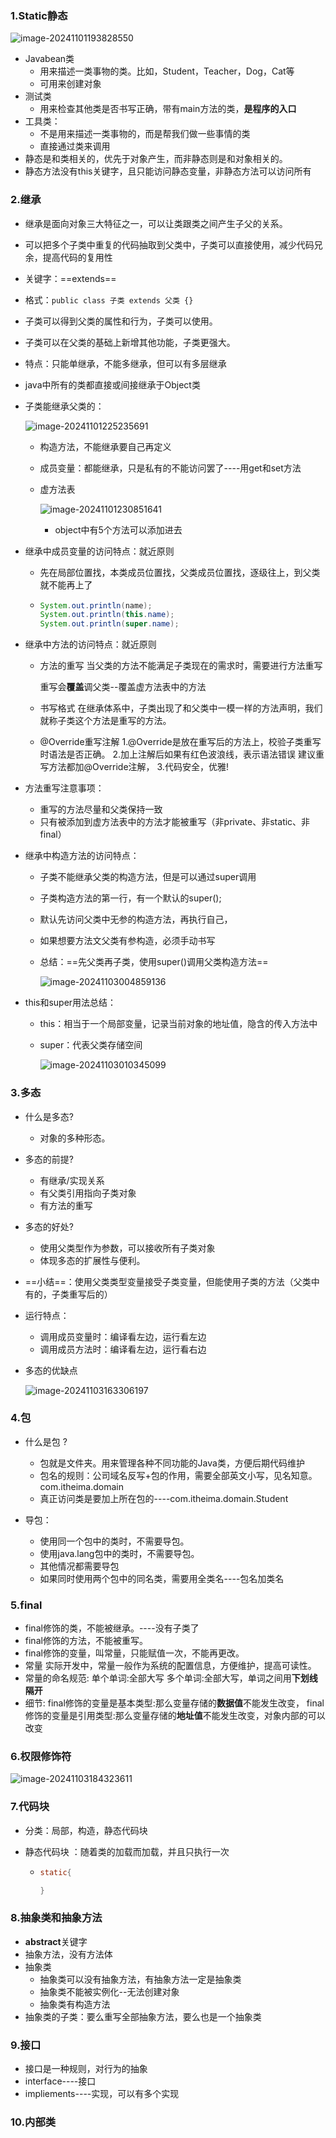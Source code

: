 ### 1.Static静态

![image-20241101193828550](https://gitee.com/ppedmo/pic-go/raw/master/img/202411011938628.png)

- Javabean类
  - 用来描述一类事物的类。比如，Student，Teacher，Dog，Cat等
  - 可用来创建对象
- 测试类
  - 用来检查其他类是否书写正确，带有main方法的类，**是程序的入口**
- 工具类：
  - 不是用来描述一类事物的，而是帮我们做一些事情的类
  - 直接通过类来调用
- 静态是和类相关的，优先于对象产生，而非静态则是和对象相关的。
- 静态方法没有this关键字，且只能访问静态变量，非静态方法可以访问所有

### 2.继承

- 继承是面向对象三大特征之一，可以让类跟类之间产生子父的关系。

- 可以把多个子类中重复的代码抽取到父类中，子类可以直接使用，减少代码兄余，提高代码的复用性

- 关键字：==extends==

- 格式：`public class 子类 extends 父类 {}`

- 子类可以得到父类的属性和行为，子类可以使用。

- 子类可以在父类的基础上新增其他功能，子类更强大。

- 特点：只能单继承，不能多继承，但可以有多层继承

- java中所有的类都直接或间接继承于Object类

- 子类能继承父类的：

  ![image-20241101225235691](https://gitee.com/ppedmo/pic-go/raw/master/img/202411012252777.png)

  - 构造方法，不能继承要自己再定义

  - 成员变量：都能继承，只是私有的不能访问罢了----用get和set方法

  - 虚方法表

    ![image-20241101230851641](https://gitee.com/ppedmo/pic-go/raw/master/img/202411012308680.png)

    - object中有5个方法可以添加进去

- 继承中成员变量的访问特点：就近原则

  - 先在局部位置找，本类成员位置找，父类成员位置找，逐级往上，到父类就不能再上了

  - ```java
    System.out.println(name);
    System.out.println(this.name);
    System.out.println(super.name);
    ```

- 继承中方法的访问特点：就近原则

  - 方法的重写
    当父类的方法不能满足子类现在的需求时，需要进行方法重写

    重写会**覆盖**调父类--覆盖虚方法表中的方法

  - 书写格式
    在继承体系中，子类出现了和父类中一模一样的方法声明，我们就称子类这个方法是重写的方法。

  - @Override重写注解
    1.@Override是放在重写后的方法上，校验子类重写时语法是否正确。
    2.加上注解后如果有红色波浪线，表示语法错误
    建议重写方法都加@Override注解，
    3.代码安全，优雅!

- 方法重写注意事项：
  - 重写的方法尽量和父类保持一致
  - 只有被添加到虚方法表中的方法才能被重写（非private、非static、非final）

- 继承中构造方法的访问特点：

  - 子类不能继承父类的构造方法，但是可以通过super调用

  - 子类构造方法的第一行，有一个默认的super();

  - 默认先访问父类中无参的构造方法，再执行自己，

  - 如果想要方法文父类有参构造，必须手动书写

  - 总结：==先父类再子类，使用super()调用父类构造方法==

    ![image-20241103004859136](https://gitee.com/ppedmo/pic-go/raw/master/img/202411030048222.png)

- this和super用法总结：

  - this：相当于一个局部变量，记录当前对象的地址值，隐含的传入方法中

  - super：代表父类存储空间

    ![image-20241103010345099](https://gitee.com/ppedmo/pic-go/raw/master/img/202411030103154.png)

### 3.多态

- 什么是多态?
  - 对象的多种形态。
- 多态的前提?
  - 有继承/实现关系
  - 有父类引用指向子类对象
  - 有方法的重写
- 多态的好处?
  - 使用父类型作为参数，可以接收所有子类对象
  - 体现多态的扩展性与便利。

- ==小结==：使用父类类型变量接受子类变量，但能使用子类的方法（父类中有的，子类重写后的）

- 运行特点：

  - 调用成员变量时：编译看左边，运行看左边
  - 调用成员方法时：编译看左边，运行看右边

- 多态的优缺点

  ![image-20241103163306197](https://gitee.com/ppedmo/pic-go/raw/master/img/202411031633316.png)

### 4.包

- 什么是包 ?
  - 包就是文件夹。用来管理各种不同功能的Java类，方便后期代码维护
  - 包名的规则：公司域名反写+包的作用，需要全部英文小写，见名知意。com.itheima.domain
  - 真正访问类是要加上所在包的----com.itheima.domain.Student

- 导包：
  - 使用同一个包中的类时，不需要导包。
  - 使用java.lang包中的类时，不需要导包。
  - 其他情况都需要导包
  - 如果同时使用两个包中的同名类，需要用全类名----包名加类名

### 5.final

- final修饰的类，不能被继承。----没有子类了
- final修饰的方法，不能被重写。
- final修饰的变量，叫常量，只能赋值一次，不能再更改。
- 常量
  实际开发中，常量一般作为系统的配置信息，方便维护，提高可读性。
- 常量的命名规范:
  单个单词:全部大写
  多个单词:全部大写，单词之间用**下划线隔开**
- 细节:
  final修饰的变量是基本类型:那么变量存储的**数据值**不能发生改变，
  final修饰的变量是引用类型:那么变量存储的**地址值**不能发生改变，对象内部的可以改变

### 6.权限修饰符

![image-20241103184323611](https://gitee.com/ppedmo/pic-go/raw/master/img/202411031843732.png)

### 7.代码块

- 分类：局部，构造，静态代码块

- 静态代码块 ：随着类的加载而加载，并且只执行一次

  - ```java
    static{
    
    }
    ```

    

### 8.抽象类和抽象方法

- **abstract**关键字
- 抽象方法，没有方法体
- 抽象类
  - 抽象类可以没有抽象方法，有抽象方法一定是抽象类
  - 抽象类不能被实例化--无法创建对象
  - 抽象类有构造方法
- 抽象类的子类：要么重写全部抽象方法，要么也是一个抽象类

### 9.接口

- 接口是一种规则，对行为的抽象
- interface----接口
- impliements----实现，可以有多个实现

### 10.内部类